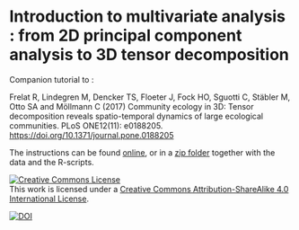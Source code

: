 # Introduction to multivariate analysis : from 2D principal component analysis to 3D tensor decomposition

Companion tutorial to :  

Frelat R, Lindegren M, Dencker TS, Floeter J, Fock HO, Sguotti C, Stäbler M, Otto SA and Möllmann C (2017) Community ecology in 3D: Tensor decomposition reveals spatio-temporal dynamics of large ecological communities. PLoS ONE12(11): e0188205. https://doi.org/10.1371/journal.pone.0188205  

The instructions can be found [online](https://github.com/rfrelat/Multivariate2D3D/blob/master/Guidelines.md), or in a [zip folder](https://github.com/rfrelat/Multivariate2D3D/raw/master/Multivariate2D3D.zip) together with the data and the R-scripts.  

<a rel="license" href="http://creativecommons.org/licenses/by-sa/4.0/"><img alt="Creative Commons License" style="border-width:0" src="https://i.creativecommons.org/l/by-sa/4.0/80x15.png" /></a><br />This work is licensed under a <a rel="license" href="http://creativecommons.org/licenses/by-sa/4.0/">Creative Commons Attribution-ShareAlike 4.0 International License</a>.

[![DOI](https://zenodo.org/badge/71152297.svg)](https://zenodo.org/badge/latestdoi/71152297)
